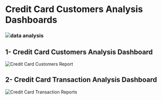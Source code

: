  # Credit Card Customers Analysis Dashboards

### ![data analysis](https://github.com/user-attachments/assets/005106fb-e0fb-4abc-a19a-849f04a04570)






## 1- Credit Card Customers Analysis Dashboard 

![Credit Card Customers Report](https://github.com/user-attachments/assets/616fc5be-1bff-4ae8-9a98-1afa93f7387a)



## 2- Credit Card Transaction Analysis Dashboard

![Credit Card Transaction Reports](https://github.com/user-attachments/assets/ba42621c-619a-4f1a-9c2e-0cb070bf147d)
